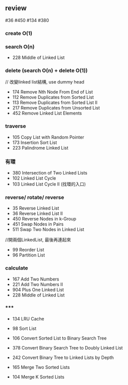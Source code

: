 ## review
#36 #450 #134 #380

### create O(1)
### search O(n)
* 228 Middle of Linked List

### delete (search O(n) + delete O(1))
// 改變linked list結構, use dummy head

* 174 Remove Nth Node From End of List
* 112 Remove Duplicates from Sorted List
* 113 Remove Duplicates from Sorted List II
* 217 Remove Duplicates from Unsorted List
* 452 Remove Linked List Elements

### traverse
* 105 Copy List with Random Pointer
* 173 Insertion Sort List
* 223 Palindrome Linked List

### 有環
* 380 Intersection of Two Linked Lists
* 102 Linked List Cycle
* 103 Linked List Cycle II (找環的入口)

### reverse/ rotate/ reverse
* 35 Reverse Linked List 
* 36 Reverse Linked List II
* 450 Reverse Nodes in k-Group
* 451 Swap Nodes in Pairs
* 511 Swap Two Nodes in Linked List

//開兩個LinkedList, 最後再連起來
* 99 Reorder List
* 96 Partition List

### calculate
* 167 Add Two Numbers
* 221 Add Two Numbers II
* 904 Plus One Linked List
* 228 Middle of Linked List

### ***
* 134 LRU Cache
* 98 Sort List

* 106 Convert Sorted List to Binary Search Tree
* 378 Convert Binary Search Tree to Doubly Linked List

* 242 Convert Binary Tree to Linked Lists by Depth

* 165 Merge Two Sorted Lists
* 104 Merge K Sorted Lists





